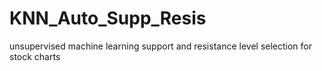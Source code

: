 # KNN_Auto_Supp_Resis
unsupervised machine learning support and resistance level selection for stock charts
